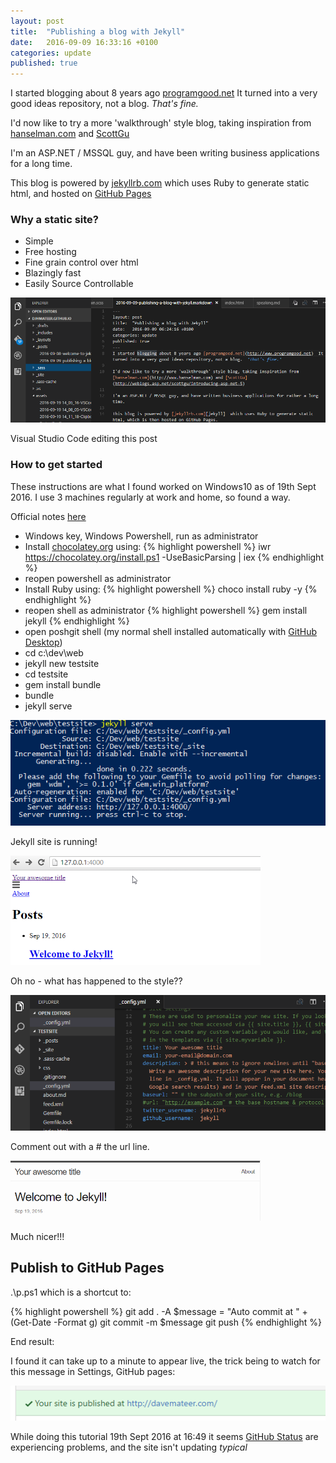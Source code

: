 ```yaml
---
layout: post
title:  "Publishing a blog with Jekyll"
date:   2016-09-09 16:33:16 +0100
categories: update
published: true 
---
```

I started blogging about 8 years ago [programgood.net](http://www.programgood.net)  It turned into a very good ideas repository, not a blog.  *That's fine.*  

I'd now like to try a more 'walkthrough' style blog, taking inspiration from [hanselman.com](http://www.hanselman.com) and [ScottGu](http://weblogs.asp.net/scottgu/introducing-asp-net-5) 

I'm an ASP.NET / MSSQL guy, and have been writing business applications for a long time.

This blog is powered by [jekyllrb.com](https://jekyllrb.com/)  which uses Ruby to generate static html, and hosted on [GitHub Pages](https://pages.github.com/)

### Why a static site?
* Simple
* Free hosting
* Fine grain control over html
* Blazingly fast
* Easily Source Controllable
 

![Screenshot](/assets/Untitled.png)

Visual Studio Code editing this post

### How to get started
These instructions are what I found worked on Windows10 as of 19th Sept 2016.  I use 3 machines regularly at work and home, so found a way.

Official notes [here](https://jekyllrb.com/docs/windows/#installation)

* Windows key, Windows Powershell, run as administrator
* Install <a href="https://chocolatey.org/install">chocolatey.org</a> using: 
{% highlight powershell %}
iwr https://chocolatey.org/install.ps1 -UseBasicParsing | iex
{% endhighlight %}
* reopen powershell as administrator
* Install Ruby using:
{% highlight powershell %}
choco install ruby -y
{% endhighlight %}
* reopen shell as administrator
{% highlight powershell %}
gem install jekyll
{% endhighlight %}
* open poshgit shell (my normal shell installed automatically with <a href="https://desktop.github.com/">GitHub Desktop</a>)
* cd c:\dev\web
* jekyll new testsite
* cd testsite
* gem install bundle
* bundle
* jekyll serve

![Screenshot](/assets/Posh1.png)

Jekyll site is running!

<img src="/assets/DemoSiteNoCss.png" width="400" />

Oh no - what has happened to the style??

![Screenshot](/assets/FixConfig.png)

Comment out with a # the url line.

<img src="/assets/DemoSite.png" width="400" />

Much nicer!!!

## Publish to GitHub Pages

.\p.ps1  which is a shortcut to:

{% highlight powershell %}
git add . -A
$message = "Auto commit at " + (Get-Date -Format g)
git commit -m  $message
git push
{% endhighlight %}

End result:

I found it can take up to a minute to appear live, the trick being to watch for this message in Settings, GitHub pages:
 
![Screenshot](/assets/GitHub.png)

While doing this tutorial 19th Sept 2016 at 16:49 it seems [GitHub Status](https://status.github.com/) are experiencing problems, and the site isn't updating *typical*
